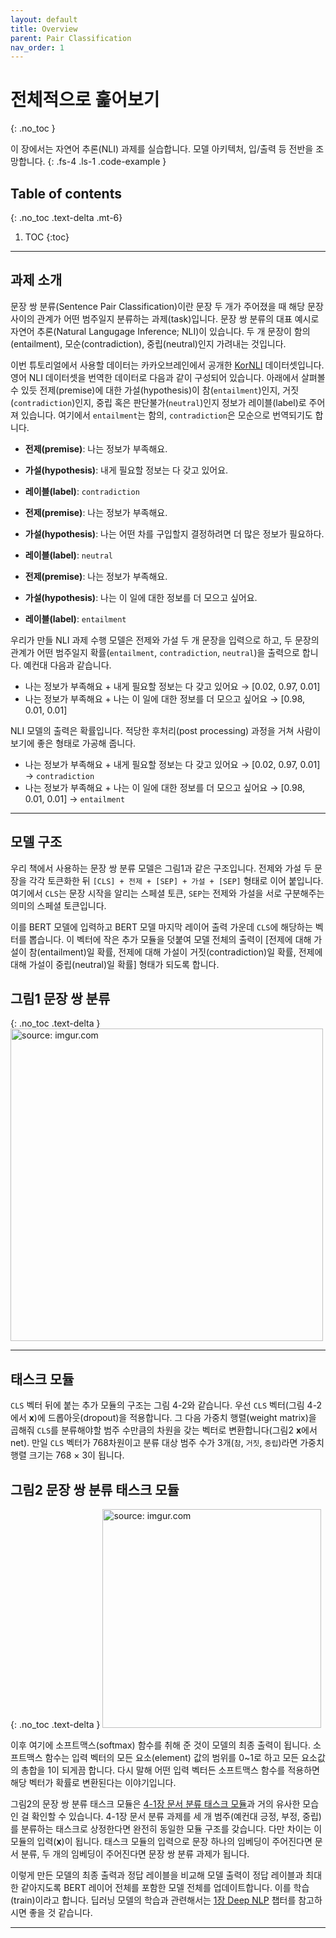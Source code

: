 ```yaml
---
layout: default
title: Overview
parent: Pair Classification
nav_order: 1
---
```


# 전체적으로 훑어보기
{: .no_toc }

이 장에서는 자연어 추론(NLI) 과제를 실습합니다. 모델 아키텍처, 입/출력 등 전반을 조망합니다.
{: .fs-4 .ls-1 .code-example }

## Table of contents
{: .no_toc .text-delta .mt-6}

1. TOC
{:toc}

---


## 과제 소개

문장 쌍 분류(Sentence Pair Classification)이란 문장 두 개가 주어졌을 때 해당 문장 사이의 관계가 어떤 범주일지 분류하는 과제(task)입니다. 문장 쌍 분류의 대표 예시로 자연어 추론(Natural Langugage Inference; NLI)이 있습니다. 두 개 문장이 함의(entailment), 모순(contradiction), 중립(neutral)인지 가려내는 것입니다. 

이번 튜토리얼에서 사용할 데이터는 카카오브레인에서 공개한 [KorNLI](https://github.com/kakaobrain/KorNLUDatasets/tree/master/KorNLI) 데이터셋입니다. 영어 NLI 데이터셋을 번역한 데이터로 다음과 같이 구성되어 있습니다. 아래에서 살펴볼 수 있듯 전제(premise)에 대한 가설(hypothesis)이 참(`entailment`)인지, 거짓(`contradiction`)인지, 중립 혹은 판단불가(`neutral`)인지 정보가 레이블(label)로 주어져 있습니다. 여기에서 `entailment`는 함의, `contradiction`은 모순으로 번역되기도 합니다.

- **전제(premise)**: 나는 정보가 부족해요.
- **가설(hypothesis)**: 내게 필요할 정보는 다 갖고 있어요.
- **레이블(label)**: `contradiction`

- **전제(premise)**: 나는 정보가 부족해요.
- **가설(hypothesis)**: 나는 어떤 차를 구입할지 결정하려면 더 많은 정보가 필요하다.
- **레이블(label)**: `neutral`

- **전제(premise)**: 나는 정보가 부족해요.
- **가설(hypothesis)**: 나는 이 일에 대한 정보를 더 모으고 싶어요.
- **레이블(label)**: `entailment`


우리가 만들 NLI 과제 수행 모델은 전제와 가설 두 개 문장을 입력으로 하고, 두 문장의 관계가 어떤 범주일지 확률(`entailment`, `contradiction`, `neutral`)을 출력으로 합니다. 예컨대 다음과 같습니다.

- 나는 정보가 부족해요 + 내게 필요할 정보는 다 갖고 있어요 → [0.02, 0.97, 0.01]
- 나는 정보가 부족해요 + 나는 이 일에 대한 정보를 더 모으고 싶어요 → [0.98, 0.01, 0.01]

NLI 모델의 출력은 확률입니다. 적당한 후처리(post processing) 과정을 거쳐 사람이 보기에 좋은 형태로 가공해 줍니다. 

- 나는 정보가 부족해요 + 내게 필요할 정보는 다 갖고 있어요 → [0.02, 0.97, 0.01] → `contradiction`
- 나는 정보가 부족해요 + 나는 이 일에 대한 정보를 더 모으고 싶어요 → [0.98, 0.01, 0.01] → `entailment`


---


## 모델 구조


우리 책에서 사용하는 문장 쌍 분류 모델은 그림1과 같은 구조입니다. 전제와 가설 두 문장을 각각 토큰화한 뒤 `[CLS] + 전제 + [SEP] + 가설 + [SEP]` 형태로 이어 붙입니다. 여기에서 `CLS`는 문장 시작을 알리는 스페셜 토큰, `SEP`는 전제와 가설을 서로 구분해주는 의미의 스페셜 토큰입니다. 

이를 BERT 모델에 입력하고 BERT 모델 마지막 레이어 출력 가운데 `CLS`에 해당하는 벡터를 뽑습니다. 이 벡터에 작은 추가 모듈을 덧붙여 모델 전체의 출력이 [전제에 대해 가설이 참(entailment)일 확률, 전제에 대해 가설이 거짓(contradiction)일 확률, 전제에 대해 가설이 중립(neutral)일 확률] 형태가 되도록 합니다.


## **그림1** 문장 쌍 분류
{: .no_toc .text-delta }
<img src="https://i.imgur.com/Wd9UK1s.png" width="500px" title="source: imgur.com" />


---

## 태스크 모듈

`CLS` 벡터 뒤에 붙는 추가 모듈의 구조는 그림 4-2와 같습니다. 우선 `CLS` 벡터(그림 4-2에서 $\mathbf{x}$)에 드롭아웃(dropout)을 적용합니다. 그 다음 가중치 행렬(weight matrix)을 곱해줘 `CLS`를 분류해야할 범주 수만큼의 차원을 갖는 벡터로 변환합니다(그림2 $\mathbf{x}$에서 $\text{net}$). 만일 `CLS` 벡터가 768차원이고 분류 대상 범주 수가 3개(`참`, `거짓`, `중립`)라면 가중치 행렬 크기는 768 $\times$ 3이 됩니다. 


## **그림2** 문장 쌍 분류 태스크 모듈
{: .no_toc .text-delta }
<img src="https://i.imgur.com/qub0zK2.png" width="350px" title="source: imgur.com" />

이후 여기에 소프트맥스(softmax) 함수를 취해 준 것이 모델의 최종 출력이 됩니다. 소프트맥스 함수는 입력 벡터의 모든 요소(element) 값의 범위를 0\~1로 하고 모든 요소값의 총합을 1이 되게끔 합니다. 다시 말해 어떤 입력 벡터든 소프트맥스 함수를 적용하면 해당 벡터가 확률로 변환된다는 이야기입니다. 

그림2의 문장 쌍 분류 태스크 모듈은 [4-1장 문서 분류 태스크 모듈](https://ratsgo.github.io/nlpbook/docs/doc_cls/overview)과 거의 유사한 모습인 걸 확인할 수 있습니다. 4-1장 문서 분류 과제를 세 개 범주(예컨대 긍정, 부정, 중립)를 분류하는 태스크로 상정한다면 완전히 동일한 모듈 구조를 갖습니다. 다만 차이는 이 모듈의 입력($\mathbf{x}$)이 됩니다. 태스크 모듈의 입력으로 문장 하나의 임베딩이 주어진다면 문서 분류, 두 개의 임베딩이 주어진다면 문장 쌍 분류 과제가 됩니다.

이렇게 만든 모델의 최종 출력과 정답 레이블을 비교해 모델 출력이 정답 레이블과 최대한 같아지도록 BERT 레이어 전체를 포함한 모델 전체를 업데이트합니다. 이를 학습(train)이라고 합니다. 딥러닝 모델의 학습과 관련해서는 [1장 Deep NLP](https://ratsgo.github.io/nlpbook/docs/introduction/deepnlp/) 챕터를 참고하시면 좋을 것 같습니다.


---